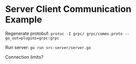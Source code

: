 # Server Client Communication Example

Regenerate protobuf: `protoc -I grpc/ grpc/comms.proto --go_out=plugins=grpc:grpc`

Run server: `go run src-server/server.go`

Connection limits?